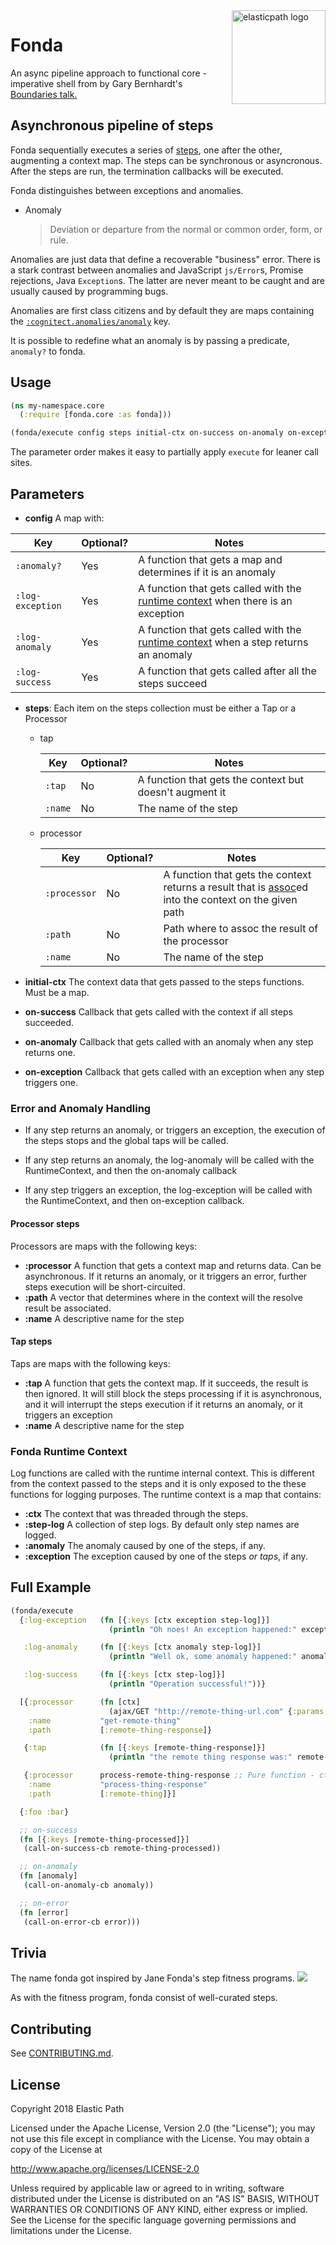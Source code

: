 <img src="https://www.elasticpath.com/sites/all/themes/bootstrap/images/elastlic-path-logo-RGB.svg" alt="elasticpath logo" title="elasticpath" align="right" width="150"/>

# Fonda

An async pipeline approach to functional core - imperative shell from by Gary Bernhardt's [Boundaries talk.](https://www.destroyallsoftware.com/talks/boundaries)

## Asynchronous pipeline of steps

Fonda sequentially executes a series of [steps](#trivia), one after the other, augmenting a context map. The steps can be synchronous or asyncronous. After the steps are run, the termination callbacks will be executed.

Fonda distinguishes between exceptions and anomalies.

- Anomaly

  > Deviation or departure from the normal or common order, form, or rule.

Anomalies are just data that define a recoverable "business" error. There is a stark contrast between anomalies and JavaScript `js/Error`s, Promise rejections, Java `Exception`s. The latter are never meant to be caught and are usually caused by programming bugs.

Anomalies are first class citizens and by default they are maps containing the [`:cognitect.anomalies/anomaly`](https://github.com/cognitect-labs/anomalies) key.

It is possible to redefine what an anomaly is by passing a predicate, `anomaly?` to fonda.

## Usage

```clojure
(ns my-namespace.core
  (:require [fonda.core :as fonda]))

(fonda/execute config steps initial-ctx on-success on-anomaly on-exception)
```

The parameter order makes it easy to partially apply `execute` for leaner call sites.

## Parameters

- **config** A map with:

| Key | Optional? | Notes |
|---|---|---|
| `:anomaly?` | Yes | A function that gets a map and determines if it is an anomaly |
| `:log-exception` | Yes | A function that gets called with the [runtime context](#runtimeContext) when there is an exception |
| `:log-anomaly` | Yes | A function that gets called with the [runtime context](#runtimeContext) when a step returns an anomaly |
| `:log-success` | Yes | A function that gets called after all the steps succeed |

- **steps**: Each item on the steps collection must be either a Tap or a Processor

  - tap

    | Key | Optional? | Notes |
    |---|---|---|
    | `:tap` | No | A function that gets the context but doesn't augment it |
    | `:name` | No | The name of the step |

  - processor

    | Key | Optional? | Notes |
    |---|---|---|
    | `:processor` | No | A function that gets the context returns a result that is [assoc](https://clojuredocs.org/clojure.core/assoc)ed into the context on the given path|
    | `:path` | No | Path where to assoc the result of the processor |
    | `:name` | No | The name of the step |


- **initial-ctx** The context data that gets passed to the steps functions. Must be a map.

- **on-success**  Callback that gets called with the context if all steps succeeded.
- **on-anomaly**   Callback that gets called with an anomaly when any step returns one.
- **on-exception** Callback that gets called with an exception when any step triggers one.

### Error and Anomaly Handling

- If any step returns an anomaly, or triggers an exception, the execution of the steps stops and the global taps will be called.

- If any step returns an anomaly, the log-anomaly will be called with the RuntimeContext, and then the on-anomaly callback

- If any step triggers an exception, the log-exception will be called with the RuntimeContext, and then on-exception callback.

#### Processor steps

Processors are maps with the following keys:

- **:processor** A function that gets a context map and returns data. Can be asynchronous.
                 If it returns an anomaly, or it triggers an error, further steps execution will be short-circuited.
- **:path** A vector that determines where in the context will the resolve result be associated.
- **:name** A descriptive name for the step

#### Tap steps

Taps are maps with the following keys:

- **:tap**  A function that gets the context map. If it succeeds, the result is then ignored.
            It will still block the steps processing if it is asynchronous, and it will interrupt the steps execution if it returns an anomaly, or it triggers an exception
- **:name** A descriptive name for the step

### <a name="runtimeContext"></a>Fonda Runtime Context

Log functions are called with the runtime internal context. This is different from the context passed to the steps and it is only exposed to the these functions for logging purposes. The runtime context is a map that contains:

- **:ctx**       The context that was threaded through the steps.
- **:step-log**  A collection of step logs. By default only step names are logged.
- **:anomaly**   The anomaly caused by one of the steps, if any.
- **:exception** The exception caused by one of the steps _or taps_, if any.

## Full Example

```clojure
(fonda/execute
  {:log-exception   (fn [{:keys [ctx exception step-log]}]
                      (println "Oh noes! An exception happened:" exception))

   :log-anomaly     (fn [{:keys [ctx anomaly step-log]}]
                      (println "Well ok, some anomaly happened:" anomaly))

   :log-success     (fn [{:keys [ctx step-log]}]
                      (println "Operation successful!"))}

  [{:processor      (fn [ctx]
                      (ajax/GET "http://remote-thing-url.com" {:params (:remote-thing-params ctx)})
    :name           "get-remote-thing"
    :path           [:remote-thing-response]}

   {:tap            (fn [{:keys [remote-thing-response]}]
                      (println "the remote thing response was:" remote-thing-response))}

   {:processor      process-remote-thing-response ;; Pure function - ctx in - ctx out
    :name           "process-thing-response"
    :path           [:remote-thing]}]

  {:foo :bar}

  ;; on-success
  (fn [{:keys [remote-thing-processed]}]
   (call-on-success-cb remote-thing-processed))

  ;; on-anomaly
  (fn [anomaly]
   (call-on-anomaly-cb anomaly))

  ;; on-error
  (fn [error]
   (call-on-error-cb error)))

```

## Trivia

The name fonda got inspired by Jane Fonda's step fitness programs.
![](https://img.buzzfeed.com/buzzfeed-static/static/enhanced/webdr03/2013/8/15/10/anigif_enhanced-buzz-31474-1376578012-1.gif?downsize=700:*&output-format=auto&output-quality=auto)

As with the fitness program, fonda consist of well-curated steps.

## Contributing

See [CONTRIBUTING.md](./CONTRIBUTING.md).

## License

Copyright 2018 Elastic Path

Licensed under the Apache License, Version 2.0 (the "License");
you may not use this file except in compliance with the License.
You may obtain a copy of the License at

http://www.apache.org/licenses/LICENSE-2.0

Unless required by applicable law or agreed to in writing, software
distributed under the License is distributed on an "AS IS" BASIS,
WITHOUT WARRANTIES OR CONDITIONS OF ANY KIND, either express or implied.
See the License for the specific language governing permissions and
limitations under the License.
